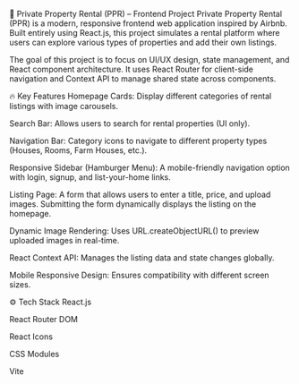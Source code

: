 🏡 Private Property Rental (PPR) – Frontend Project
Private Property Rental (PPR) is a modern, responsive frontend web application inspired by Airbnb. Built entirely using React.js, this project simulates a rental platform where users can explore various types of properties and add their own listings.

The goal of this project is to focus on UI/UX design, state management, and React component architecture. It uses React Router for client-side navigation and Context API to manage shared state across components.

🔥 Key Features
Homepage Cards: Display different categories of rental listings with image carousels.

Search Bar: Allows users to search for rental properties (UI only).

Navigation Bar: Category icons to navigate to different property types (Houses, Rooms, Farm Houses, etc.).

Responsive Sidebar (Hamburger Menu): A mobile-friendly navigation option with login, signup, and list-your-home links.

Listing Page: A form that allows users to enter a title, price, and upload images. Submitting the form dynamically displays the listing on the homepage.

Dynamic Image Rendering: Uses URL.createObjectURL() to preview uploaded images in real-time.

React Context API: Manages the listing data and state changes globally.

Mobile Responsive Design: Ensures compatibility with different screen sizes.

⚙️ Tech Stack
React.js

React Router DOM

React Icons

CSS Modules

Vite
